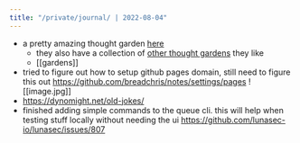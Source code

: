 ```yaml
---
title: "/private/journal/ | 2022-08-04"
---
```


- a pretty amazing thought garden [here](https://wiki.nikiv.dev/)
	- they also have a collection of [other thought gardens](other/wiki-workflow#similar-wikis-i-liked) they like
	- [[gardens]]
- tried to figure out how to setup github pages domain, still need to figure this out https://github.com/breadchris/notes/settings/pages
![[image.jpg]]
- https://dynomight.net/old-jokes/
- finished adding simple commands to the queue cli. this will help when testing stuff locally without needing the ui https://github.com/lunasec-io/lunasec/issues/807
